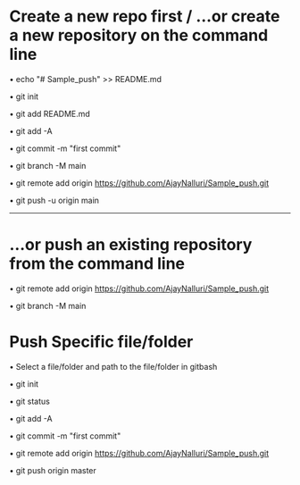 # Create a new repo first / …or create a new repository on the command line

•	echo "# Sample_push" >> README.md

•	git init

•	git add README.md

•	git add -A

•	git commit -m "first commit"

•	git branch -M main

•	git remote add origin https://github.com/AjayNalluri/Sample_push.git

•	git push -u origin main


_____________________________________________________________________________
 # …or push an existing repository from the command line
 
•	git remote add origin https://github.com/AjayNalluri/Sample_push.git

•	git branch -M main


# Push Specific file/folder

•	Select a file/folder and path to the file/folder in gitbash

•	git init

•	git status

•	git add -A


•	git commit -m "first commit"

•	git remote add origin https://github.com/AjayNalluri/Sample_push.git

•	git push origin master

